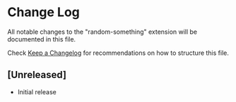 # Change Log

All notable changes to the "random-something" extension will be documented in this file.

Check [Keep a Changelog](http://keepachangelog.com/) for recommendations on how to structure this file.

## [Unreleased]

- Initial release